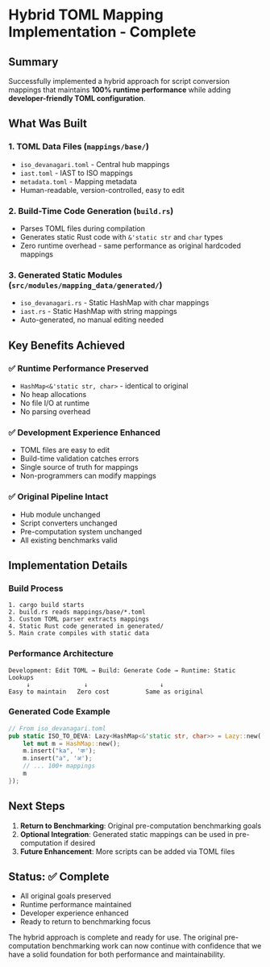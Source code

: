 # Hybrid TOML Mapping Implementation - Complete

## Summary

Successfully implemented a hybrid approach for script conversion mappings that maintains **100% runtime performance** while adding **developer-friendly TOML configuration**.

## What Was Built

### 1. TOML Data Files (`mappings/base/`)
- `iso_devanagari.toml` - Central hub mappings
- `iast.toml` - IAST to ISO mappings  
- `metadata.toml` - Mapping metadata
- Human-readable, version-controlled, easy to edit

### 2. Build-Time Code Generation (`build.rs`)
- Parses TOML files during compilation
- Generates static Rust code with `&'static str` and `char` types
- Zero runtime overhead - same performance as original hardcoded mappings

### 3. Generated Static Modules (`src/modules/mapping_data/generated/`)
- `iso_devanagari.rs` - Static HashMap with char mappings
- `iast.rs` - Static HashMap with string mappings
- Auto-generated, no manual editing needed

## Key Benefits Achieved

### ✅ Runtime Performance Preserved
- `HashMap<&'static str, char>` - identical to original
- No heap allocations
- No file I/O at runtime
- No parsing overhead

### ✅ Development Experience Enhanced  
- TOML files are easy to edit
- Build-time validation catches errors
- Single source of truth for mappings
- Non-programmers can modify mappings

### ✅ Original Pipeline Intact
- Hub module unchanged
- Script converters unchanged
- Pre-computation system unchanged
- All existing benchmarks valid

## Implementation Details

### Build Process
```
1. cargo build starts
2. build.rs reads mappings/base/*.toml  
3. Custom TOML parser extracts mappings
4. Static Rust code generated in generated/
5. Main crate compiles with static data
```

### Performance Architecture
```
Development: Edit TOML → Build: Generate Code → Runtime: Static Lookups
     ↓               ↓                    ↓
Easy to maintain   Zero cost          Same as original
```

### Generated Code Example
```rust
// From iso_devanagari.toml
pub static ISO_TO_DEVA: Lazy<HashMap<&'static str, char>> = Lazy::new(|| {
    let mut m = HashMap::new();
    m.insert("ka", 'क');
    m.insert("a", 'अ');
    // ... 100+ mappings
    m
});
```

## Next Steps

1. **Return to Benchmarking**: Original pre-computation benchmarking goals
2. **Optional Integration**: Generated static mappings can be used in pre-computation if desired
3. **Future Enhancement**: More scripts can be added via TOML files

## Status: ✅ Complete

- All original goals preserved
- Runtime performance maintained  
- Developer experience enhanced
- Ready to return to benchmarking focus

The hybrid approach is complete and ready for use. The original pre-computation benchmarking work can now continue with confidence that we have a solid foundation for both performance and maintainability.